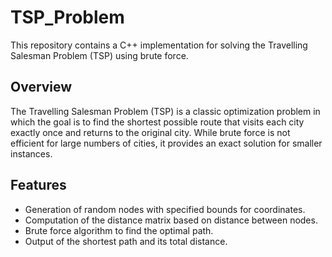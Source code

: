 # TSP_Problem

This repository contains a C++ implementation for solving the Travelling Salesman Problem (TSP) using brute force.


## Overview

The Travelling Salesman Problem (TSP) is a classic optimization problem in which the goal is to find the shortest possible route that visits each city exactly once and returns to the original city. While brute force is not efficient for large numbers of cities, it provides an exact solution for smaller instances.

## Features

- Generation of random nodes with specified bounds for coordinates.
- Computation of the distance matrix based on distance between nodes.
- Brute force algorithm to find the optimal path.
- Output of the shortest path and its total distance.
